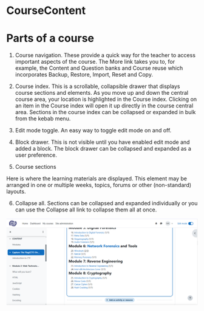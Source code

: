 # CourseContent

# Parts of a course
1. Course navigation. These provide a quick way for the teacher to access important aspects of the course. The More link takes you to, for example, the Content and Question banks and Course reuse which incorporates Backup, Restore, Import, Reset and Copy.

2. Course index. This is a scrollable, collapsible drawer that displays course sections and elements. As you move up and down the central course area, your location is highlighted in the Course index. Clicking on an item in the Course index will open it up directly in the course central area. Sections in the course index can be collapsed or expanded in bulk from the kebab menu.

3. Edit mode toggle. An easy way to toggle edit mode on and off.

4. Block drawer. This is not visible until you have enabled edit mode and added a block. The block drawer can be collapsed and expanded as a user preference.


5. Course sections

Here is where the learning materials are displayed. This element may be arranged in one or multiple weeks, topics, forums or other (non-standard) layouts.

6. Collapse all. Sections can be collapsed and expanded individually or you can use the Collapse all link to collapse them all at once.

![Alt Text](./cou.png)